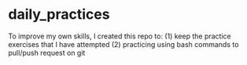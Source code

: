 # daily_practices

To improve my own skills, I created this repo to:
(1) keep the practice exercises that I have attempted
(2) practicing using bash commands to pull/push request on git

